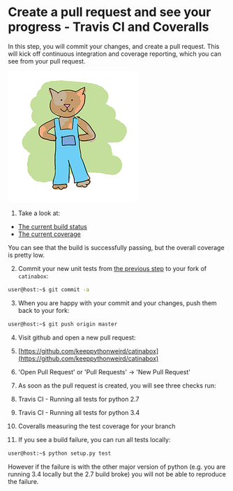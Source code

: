 # Create a pull request and see your progress - Travis CI and Coveralls

In this step, you will commit your changes, and create a pull request. This
will kick off continuous integration and coverage reporting, which you can
see from your pull request.

![coveralls](../pics/coveralls.png)

1. Take a look at:
  * [The current build status](https://travis-ci.org/keeppythonweird/catinabox)
  * [The current coverage](https://coveralls.io/github/keeppythonweird/catinabox?branch=master)
  
  You can see that the build is successfully passing, but the overall coverage
  is pretty low.
  
2. Commit your new unit tests from [the previous step](./2-simple_function.md)
  to your fork of `catinabox`:
  
  ```bash
  user@host:~$ git commit -a
  ```
3. When you are happy with your commit and your changes, push them back to your
   fork:
   
  ```bash
  user@host:~$ git push origin master
  ```

4. Visit github and open a new pull request:

  1. [https://github.com/keeppythonweird/catinabox](https://github.com/keeppythonweird/catinabox)
  2. 'Open Pull Request' or 'Pull Requests' -> 'New Pull Request'

5. As soon as the pull request is created, you will see three checks run:
  
  1. Travis CI - Running all tests for python 2.7
  2. Travis CI - Running all tests for python 3.4
  3. Coveralls measuring the test coverage for your branch

6. If you see a build failure, you can run all tests locally:

  ```bash
  user@host:~$ python setup.py test
  ```
  
  However if the failure is with the other major version of python (e.g.
  you are running 3.4 locally but the 2.7 build broke) you will not be able
  to reproduce the failure.
  

